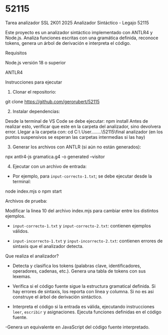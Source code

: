 # 52115
Tarea analizador SSL 2K01 2025
Analizador Sintáctico - Legajo 52115 

Este proyecto es un analizador sintáctico implementado con ANTLR4 y Node.js. Analiza funciones escritas con una gramática definida, reconoce tokens, genera un árbol de derivación e interpreta el código. 

 Requisitos 

Node.js versión 18 o superior 

ANTLR4 

 Instrucciones para ejecutar 

1. Clonar el repositorio: 

git clone https://github.com/gerorubert/52115 

 
2. Instalar dependencias: 

Desde la terminal de VS Code se debe ejecutar:  npm install 
Antes de realizar esto, verificar que este en la carpeta del analizador, sino devolvera error.
Llegar a la carpeta con: cd C:\ User\..\....\..\52115\final analizador (en los puntos suspensivos se esperan las carpetas intermedias si las hay)


3. Generar los archivos con ANTLR (si aún no están generados): 

npx antlr4-js gramatica.g4 -o generated –visitor 

 
4. Ejecutar con un archivo de entrada: 

- Por ejemplo, para `input-correcto-1.txt`; se debe ejecutar desde la terminal: 

node index.mjs 
o
npm start  

 
Archivos de prueba: 

Modificar la linea 10 del archivo index.mjs para cambiar entre los distintos ejemplos. 


-  `input-correcto-1.txt` y `input-correcto-2.txt`: contienen ejemplos válidos. 

-  `input-incorrecto-1.txt` y `input-incorrecto-2.txt`: contienen errores de sintaxis que el analizador detecta. 


Que realiza el analizador? 


- Detecta y clasifica los tokens (palabras clave, identificadores, operadores, cadenas, etc.). Genera una tabla de tokens con sus lexemas. 

- Verifica si el código fuente sigue la estructura gramatical definida. Si hay errores de sintaxis, los reporta con línea y columna. Si no es asi construye el árbol de derivación sintáctico. 

- Interpreta el código si la entrada es válida, ejecutando instrucciones `leer`, `escribir` y asignaciones. Ejecuta funciones definidas en el código fuente. 

-Genera un equivalente en JavaScript del código fuente interpretado. 
